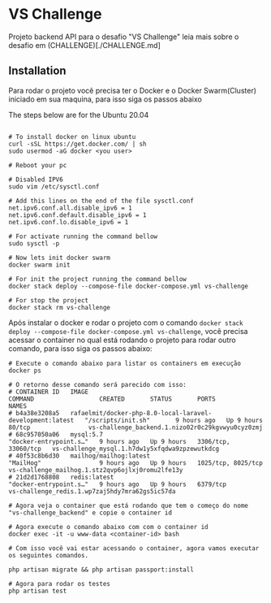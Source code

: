 # VS Challenge

Projeto backend API para o desafio "VS Challenge" leia mais sobre o desafio em (CHALLENGE)[./CHALLENGE.md]

## Installation

Para rodar o projeto você precisa ter o Docker e o Docker Swarm(Cluster) iniciado em sua maquina, para isso siga os passos abaixo



The steps below are for the Ubuntu 20.04
```shell

# To install docker on linux ubuntu
curl -sSL https://get.docker.com/ | sh
sudo usermod -aG docker <you user>

# Reboot your pc

# Disabled IPV6
sudo vim /etc/sysctl.conf

# Add this lines on the end of the file sysctl.conf
net.ipv6.conf.all.disable_ipv6 = 1
net.ipv6.conf.default.disable_ipv6 = 1
net.ipv6.conf.lo.disable_ipv6 = 1

# For activate running the command bellow
sudo sysctl -p

# Now lets init docker swarm
docker swarm init

# For init the project running the command bellow
docker stack deploy --compose-file docker-compose.yml vs-challenge

# For stop the project
docker stack rm vs-challenge

```

Após instalar o docker e rodar o projeto com o comando `docker stack deploy --compose-file docker-compose.yml vs-challenge`, você precisa acessar o container no qual está rodando o projeto para rodar outro comando, para isso siga os passos abaixo:

```shell
# Execute o comando abaixo para listar os containers em execução
docker ps

# O retorno desse comando será parecido com isso:
# CONTAINER ID   IMAGE                                                       COMMAND                  CREATED       STATUS       PORTS                 NAMES
# b4a38e3208a5   rafaelmit/docker-php-8.0-local-laravel-development:latest   "/scripts/init.sh"       9 hours ago   Up 9 hours   80/tcp                vs-challenge_backend.1.nizo02r0c29kgvwyu0cyz0zmj
# 68c957050a06   mysql:5.7                                                   "docker-entrypoint.s…"   9 hours ago   Up 9 hours   3306/tcp, 33060/tcp   vs-challenge_mysql.1.h7dw1y5xfqdwa9zpzewutkdcg
# 40f53c8b6d30   mailhog/mailhog:latest                                      "MailHog"                9 hours ago   Up 9 hours   1025/tcp, 8025/tcp    vs-challenge_mailhog.1.stz2qvp6ojlxj0romu2lfe13y
# 21d2d1768808   redis:latest                                                "docker-entrypoint.s…"   9 hours ago   Up 9 hours   6379/tcp              vs-challenge_redis.1.wp7zaj5hdy7mra62gs5ic57da

# Agora veja o container que está rodando que tem o começo do nome "vs-challenge_backend" e copie o container id

# Agora execute o comando abaixo com com o container id
docker exec -it -u www-data <container-id> bash

# Com isso você vai estar acessando o container, agora vamos executar os seguintes comandos.

php artisan migrate && php artisan passport:install

# Agora para rodar os testes
php artisan test
```




